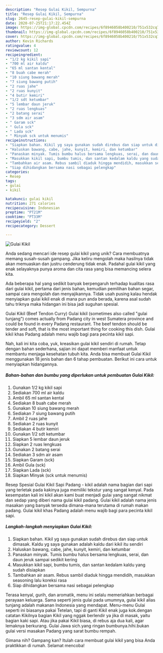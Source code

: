 ```yaml
---
description: "Resep Gulai Kikil, Sempurna"
title: "Resep Gulai Kikil, Sempurna"
slug: 2645-resep-gulai-kikil-sempurna
date: 2020-07-25T21:17:22.454Z
image: https://img-global.cpcdn.com/recipes/6f8946058b400210/751x532cq70/gulai-kikil-foto-resep-utama.jpg
thumbnail: https://img-global.cpcdn.com/recipes/6f8946058b400210/751x532cq70/gulai-kikil-foto-resep-utama.jpg
cover: https://img-global.cpcdn.com/recipes/6f8946058b400210/751x532cq70/gulai-kikil-foto-resep-utama.jpg
author: Kevin Richards
ratingvalue: 4
reviewcount: 12
recipeingredient:
- "1/2 kg kikil sapi"
- "700 ml air kaldu"
- "65 ml santan kental"
- "8 buah cabe merah"
- "10 siung bawang merah"
- "7 siung bawang putih"
- "2 ruas jahe"
- "2 ruas kunyit"
- "4 butir kemiri"
- "1/2 sdt ketumbar"
- "5 lembar daun jeruk"
- "2 ruas lengkuas"
- "2 batang serai"
- "3 sdm air asam"
- " Garam sck"
- " Gula sck"
- " Lada sck"
- " Minyak sck untuk menumis"
recipeinstructions:
- "Siapkan bahan. Kikil yg saya gunakan sudah direbus dan siap untuk dimasak. Kaldu yg saya gunakan adalah kaldu dari kikil itu sendiri"
- "Haluskan bawang, cabe, jahe, kunyit, kemiri, dan ketumbar"
- "Panaskan minyak. Tumis bumbu halus bersama lengkuas, serai, dan daun jeruk sampai sedikit kering"
- "Masukkan kikil sapi, bumbu tumis, dan santan kedalam kaldu yang sudah disiapkan"
- "Tambahkan air asam. Rebus sambil diaduk hingga mendidih, masukkan seasoning lalu koreksi rasa"
- "Siap dihidangkan bersama nasi sebagai pelengkap"
categories:
- Resep
tags:
- gulai
- kikil

katakunci: gulai kikil 
nutrition: 271 calories
recipecuisine: Indonesian
preptime: "PT21M"
cooktime: "PT33M"
recipeyield: "2"
recipecategory: Dessert

---
```



![Gulai Kikil](https://img-global.cpcdn.com/recipes/6f8946058b400210/751x532cq70/gulai-kikil-foto-resep-utama.jpg)

Anda sedang mencari ide resep gulai kikil yang unik? Cara membuatnya memang susah-susah gampang. Jika keliru mengolah maka hasilnya tidak akan memuaskan dan justru cenderung tidak enak. Padahal gulai kikil yang enak selayaknya punya aroma dan cita rasa yang bisa memancing selera kita.

Ada beberapa hal yang sedikit banyak berpengaruh terhadap kualitas rasa dari gulai kikil, pertama dari jenis bahan, kemudian pemilihan bahan segar, sampai cara mengolah dan menyajikannya. Tidak usah pusing kalau hendak menyiapkan gulai kikil enak di mana pun anda berada, karena asal sudah tahu triknya maka hidangan ini bisa jadi suguhan spesial.

Gulai Kikil (Beef Tendon Curry) Gulai kikil (sometimes also called &#34;gulai tunjang&#34;) comes actually from Padang city in west Sumatera province and could be found in every Padang restaurant. The beef tendon should be tender and soft, that is the most important thing for cooking this dish. Gulai kikil khas Padang adalah menu wajib bagi para pecinta kikil sapi.


Nah, kali ini kita coba, yuk, kreasikan gulai kikil sendiri di rumah. Tetap dengan bahan sederhana, sajian ini dapat memberi manfaat untuk membantu menjaga kesehatan tubuh kita. Anda bisa membuat Gulai Kikil menggunakan 18 jenis bahan dan 6 tahap pembuatan. Berikut ini cara untuk menyiapkan hidangannya.

<!--inarticleads1-->

##### Bahan-bahan dan bumbu yang diperlukan untuk pembuatan Gulai Kikil:

1. Gunakan 1/2 kg kikil sapi
1. Sediakan 700 ml air kaldu
1. Ambil 65 ml santan kental
1. Sediakan 8 buah cabe merah
1. Gunakan 10 siung bawang merah
1. Sediakan 7 siung bawang putih
1. Ambil 2 ruas jahe
1. Sediakan 2 ruas kunyit
1. Sediakan 4 butir kemiri
1. Gunakan 1/2 sdt ketumbar
1. Siapkan 5 lembar daun jeruk
1. Siapkan 2 ruas lengkuas
1. Gunakan 2 batang serai
1. Sediakan 3 sdm air asam
1. Siapkan  Garam (sck)
1. Ambil  Gula (sck)
1. Siapkan  Lada (sck)
1. Siapkan  Minyak (sck untuk menumis)


Resep Spesial Gulai Kikil Sapi Padang - kikil adalah nama bagian dari sapi yang terletak pada kakinya juga memiliki tekstur yang sangat kenyal. Pada kesempatan kali ini kikil akan kami buat menjadi gulai yang sangat nikmat dan sedap yang diberi nama gulai kikil padang. Gulai kikil adalah nama jenis masakan yang banyak tersedia dimana-mana terutama di rumah makan padang. Gulai kikil khas Padang adalah menu wajib bagi para pecinta kikil sapi. 

<!--inarticleads2-->

##### Langkah-langkah menyiapkan Gulai Kikil:

1. Siapkan bahan. Kikil yg saya gunakan sudah direbus dan siap untuk dimasak. Kaldu yg saya gunakan adalah kaldu dari kikil itu sendiri
1. Haluskan bawang, cabe, jahe, kunyit, kemiri, dan ketumbar
1. Panaskan minyak. Tumis bumbu halus bersama lengkuas, serai, dan daun jeruk sampai sedikit kering
1. Masukkan kikil sapi, bumbu tumis, dan santan kedalam kaldu yang sudah disiapkan
1. Tambahkan air asam. Rebus sambil diaduk hingga mendidih, masukkan seasoning lalu koreksi rasa
1. Siap dihidangkan bersama nasi sebagai pelengkap


Terasa kenyal, gurih, dan aromatik, menu ini selalu memeriahkan berbagai perayaan keluarga. Sama seperti jenis gulai pada umumnya, gulai kikil alias tunjang adalah makanan Indonesia yang mendapat. Menu-menu Gulai seperti ini biasanya pakai Tetelan, tapi di ganti Kikil enak juga kok.dengan catatan Kikilnya bagian Kikil yang nggak berlendir ya jika di masak, yaitu bagian kaki sapi. Atau jika pakai Kikil biasa, di rebus aja dua kali, agar lemaknya berkurang. Gulai Jawa sich.yang ringan bumbunya.hihi.bukan gulai versi masakan Padang yang sarat bumbu rempah. 

Gimana nih? Gampang kan? Itulah cara membuat gulai kikil yang bisa Anda praktikkan di rumah. Selamat mencoba!
